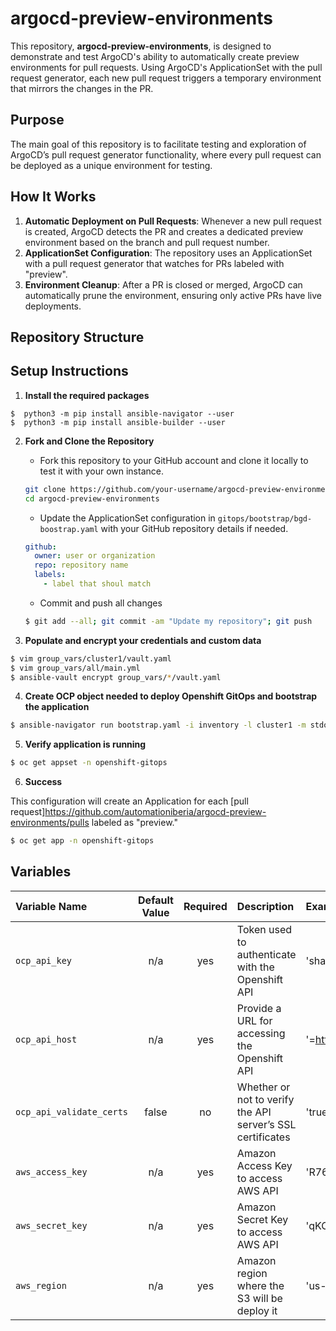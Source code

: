 # argocd-preview-environments

This repository, **argocd-preview-environments**, is designed to demonstrate and test ArgoCD's ability to automatically create preview environments for pull requests. Using ArgoCD's ApplicationSet with the pull request generator, each new pull request triggers a temporary environment that mirrors the changes in the PR.

## Purpose

The main goal of this repository is to facilitate testing and exploration of ArgoCD’s pull request generator functionality, where every pull request can be deployed as a unique environment for testing.

## How It Works

1. **Automatic Deployment on Pull Requests**: Whenever a new pull request is created, ArgoCD detects the PR and creates a dedicated preview environment based on the branch and pull request number.
2. **ApplicationSet Configuration**: The repository uses an ApplicationSet with a pull request generator that watches for PRs labeled with "preview".
3. **Environment Cleanup**: After a PR is closed or merged, ArgoCD can automatically prune the environment, ensuring only active PRs have live deployments.

## Repository Structure

## Setup Instructions

1. **Install the required packages**

```
$  python3 -m pip install ansible-navigator --user
$  python3 -m pip install ansible-builder --user
```

2. **Fork and Clone the Repository**

   - Fork this repository to your GitHub account and clone it locally to test it with your own instance.

   ```bash
   git clone https://github.com/your-username/argocd-preview-environments.git
   cd argocd-preview-environments
   ```

   - Update the ApplicationSet configuration in `gitops/bootstrap/bgd-boostrap.yaml` with your GitHub repository details if needed.

   ```yaml
   github:
     owner: user or organization
     repo: repository name
     labels:
       - label that shoul match
   ```
   - Commit and push all changes

   ```bash
   $ git add --all; git commit -am "Update my repository"; git push
   ```

3. **Populate and encrypt your credentials and custom data**

```bash
$ vim group_vars/cluster1/vault.yaml
$ vim group_vars/all/main.yml
$ ansible-vault encrypt group_vars/*/vault.yaml
```
4. **Create OCP object needed to deploy Openshift GitOps and bootstrap the application**

```bash
$ ansible-navigator run bootstrap.yaml -i inventory -l cluster1 -m stdout --eei quay.io/automationiberia/ee-ocp-aap-iac-casc --vault-password-file .vault_password
```

5. **Verify application is running**

```bash
$ oc get appset -n openshift-gitops
```

6. **Success**

This configuration will create an Application for each [pull request]https://github.com/automationiberia/argocd-preview-environments/pulls labeled as "preview."


```bash
$ oc get app -n openshift-gitops
```

## Variables

|Variable Name|Default Value|Required|Description|Example|
|:---|:---:|:---:|:---|:---|
|`ocp_api_key`|n/a|yes|Token used to authenticate with the Openshift API|'sha256~Po6ydC7CVs12drESQeNiUW9poUT84aFrj7zL3VQfvrS'|
|`ocp_api_host`|n/a|yes|Provide a URL for accessing the Openshift API|'=https://api.cluster-ocp.lab.example.com:6443'|
|`ocp_api_validate_certs`|false|no|Whether or not to verify the API server’s SSL certificates|'true'|
|`aws_access_key`|n/a|yes|Amazon Access Key to access AWS API|'R767AKIFYSF5INA6QKB6'|
|`aws_secret_key`|n/a|yes|Amazon Secret Key to access AWS API|'qKCYpd/jQX6gRhucQwIT1d2lzrapZ/O4lpEKGGqR'|
|`aws_region`|n/a|yes|Amazon region where the S3 will be deploy it|'us-central-3'|



